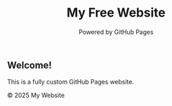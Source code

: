 <!DOCTYPE html>
<html lang="en">
<head>
  <meta charset="UTF-8">
  <meta name="viewport" content="width=device-width, initial-scale=1.0">
  <title>My GitHub Page</title>
  <link rel="stylesheet" href="style.css">
</head>
<body>
  <header>
    <h1>My Free Website</h1>
    <p>Powered by GitHub Pages</p>
  </header>

  <!-- AdSense code here -->
  <div class="ad">
    <script async src="https://pagead2.googlesyndication.com/pagead/js/adsbygoogle.js?client=ca-pub-XXXXXXXXXXXXXXXX"
     crossorigin="anonymous"></script>
    <ins class="adsbygoogle"
         style="display:block"
         data-ad-client="ca-pub-XXXXXXXXXXXXXXXX"
         data-ad-slot="1234567890"
         data-ad-format="auto"
         data-full-width-responsive="true"></ins>
    <script>
         (adsbygoogle = window.adsbygoogle || []).push({});
    </script>
  </div>

  <main>
    <h2>Welcome!</h2>
    <p>This is a fully custom GitHub Pages website.</p>
  </main>

  <footer>
    <p>© 2025 My Website</p>
  </footer>
</body>
</html>
